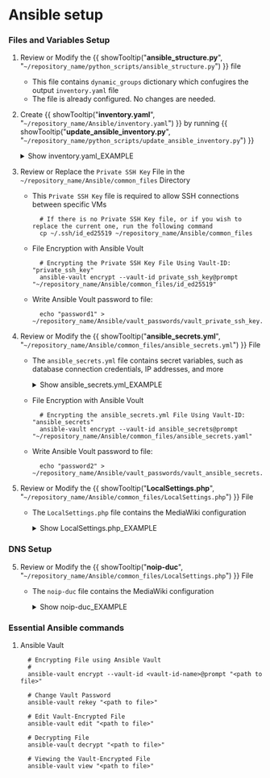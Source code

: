 # Ansible setup

### Files and Variables Setup

1. Review or Modify the {{ showTooltip("**ansible_structure.py**", "``~/repository_name/python_scripts/ansible_structure.py``") }} file

    - This file contains ``dynamic_groups`` dictionary which confugires the output ``inventory.yaml`` file
    - The file is already configured. No changes are needed.

2. Create {{ showTooltip("**inventory.yaml**", "``~/repository_name/Ansible/inventory.yaml``") }} by running {{ showTooltip("**update_ansible_inventory.py**", "``~/repository_name/python_scripts/update_ansible_inventory.py``") }}   

    <details class="external_code_rendering">
    <summary>Show inventory.yaml_EXAMPLE</summary>

         --8<-- "docs/assets/files/examples/inventory.yaml_EXAMPLE"
    
    </details>

3. Review or Replace the ``Private SSH Key`` File in the ``~/repository_name/Ansible/common_files`` Directory

    - This ``Private SSH Key`` file is required to allow SSH connections between specific VMs

            # If there is no Private SSH Key file, or if you wish to replace the current one, run the following command
            cp ~/.ssh/id_ed25519 ~/repository_name/Ansible/common_files
    
    - File Encryption with Ansible Voult 

            # Encrypting the Private SSH Key File Using Vault-ID: "private_ssh_key"
            ansible-vault encrypt --vault-id private_ssh_key@prompt "~/repository_name/Ansible/common_files/id_ed25519"

    - Write Ansible Voult password to file:

            echo "password1" > ~/repository_name/Ansible/vault_passwords/vault_private_ssh_key.txt

4. Review or Modify the {{ showTooltip("**ansible_secrets.yml**", "``~/repository_name/Ansible/common_files/ansible_secrets.yml``") }} File

    - The ``ansible_secrets.yml`` file contains secret variables, such as database connection credentials, IP addresses, and more

        <details class="external_code_rendering">
        <summary>Show ansible_secrets.yml_EXAMPLE</summary>

             --8<-- "docs/assets/files/examples/ansible_secrets.yml_EXAMPLE"
    
        </details>

    - File Encryption with Ansible Voult 

            # Encrypting the ansible_secrets.yml File Using Vault-ID: "ansible_secrets"
            ansible-vault encrypt --vault-id ansible_secrets@prompt "~/repository_name/Ansible/common_files/ansible_secrets.yaml"

    - Write Ansible Voult password to file:

            echo "password2" > ~/repository_name/Ansible/vault_passwords/vault_ansible_secrets.txt

5. Review or Modify the {{ showTooltip("**LocalSettings.php**", "``~/repository_name/Ansible/common_files/LocalSettings.php``") }} File

    - The ``LocalSettings.php`` file contains the MediaWiki configuration

        <details class="external_code_rendering">
        <summary>Show LocalSettings.php_EXAMPLE</summary>

             --8<-- "docs/assets/files/examples/LocalSettings.php_EXAMPLE"
    
        </details>


### DNS Setup

5. Review or Modify the {{ showTooltip("**noip-duc**", "``~/repository_name/Ansible/common_files/LocalSettings.php``") }} File

    - The ``noip-duc`` file contains the MediaWiki configuration

        <details class="external_code_rendering">
        <summary>Show noip-duc_EXAMPLE</summary>

             --8<-- "docs/assets/files/examples/noip-duc_EXAMPLE"
    
        </details>

### Essential Ansible commands

1. Ansible Vault

         # Encrypting File using Ansible Vault
         #  
         ansible-vault encrypt --vault-id <vault-id-name>@prompt "<path to file>"

         # Change Vault Password
         ansible-vault rekey "<path to file>"

         # Edit Vault-Encrypted File
         ansible-vault edit "<path to file>"

         # Decrypting File 
         ansible-vault decrypt "<path to file>"
         
         # Viewing the Vault-Encrypted File
         ansible-vault view "<path to file>"


